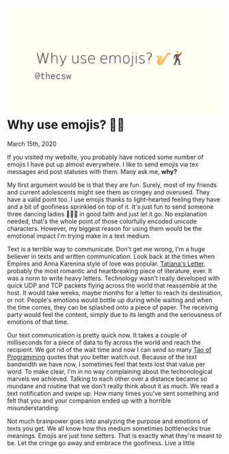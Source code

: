 ![preview](./preview.png)
Why use emojis? 🎷🕺
==================

March 15th, 2020

If you visited my website, you probably have noticed some number of
emojis I have put up almost everywhere. I like to send emojis via tex
messages and post statuses with them. Many ask me, ****why?****

My first argument would be is that they are fun. Surely, most of my
friends and current adolescents might see them as cringey and overused.
They have a valid point too. I use emojis thanks to light-hearted
feeling they have and a bit of goofiness sprinkled on top of it. It\'s
just fun to send someone three dancing ladies 💃💃💃 in good faith and just
let it go. No explanation needed, that\'s the whole point of those
colorfully encoded unicode characters. However, my biggest reason for
using them would be the emotional impact I\'m trying make in a text
medium.

Text is a terrible way to communicate. Don\'t get me wrong, I\'m a huge
believer in texts and written communication. Look back at the times when
Empires and Anna Karenina style of love was popular. [Tatiana\'s
Letter](http://www.pushkins-poems.com/Yev311.htm), probably the most
romantic and heartbreaking piece of literature, ever. It was a norm to
write heavy letters. Technology wasn\'t really developed with quick UDP
and TCP packets flying across the world that reassemble at the host. It
would take weeks, maybe months for a letter to reach its destination, or
not. People\'s emotions would bottle up during while waiting and when
the time comes, they can be splashed onto a piece of paper. The
receiving party would feel the content, simply due to its length and the
seriousness of emotions of that time.

Our text communication is pretty quick now. It takes a couple of
milliseconds for a piece of data to fly across the world and reach the
recipient. We got rid of the wait time and now I can send so many [Tao
of Programming](https://en.wikipedia.org/wiki/The_Tao_of_Programming)
quotes that you better watch out. Because of the text bandwidth we have
now, I sometimes feel that texts lost that value per word. To make
clear, I\'m in no way complaining about the techonological marvels we
achieved. Talking to each other over a distance became so mundane and
routine that we don\'t really think about it as much. We read a text
notification and swipe up. How many times you\'ve sent something and
felt that you and your companion ended up with a horrible
misunderstanding.

Not much brainpower goes into analyzing the purpose and emotions of
texts you get. We all know how this medium sometimes bottlenecks true
meanings. Emojis are just tone setters. That is exactly what they\'re
meant to be. Let the cringe go away and embrace the goofiness. Live a
little
